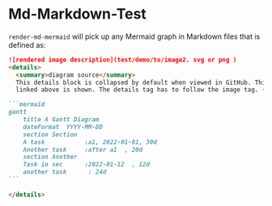
# Md-Markdown-Test

`render-md-mermaid` will pick up any Mermaid graph in Markdown files that is defined as:

~~~markdown
![rendered image description](test/demo/to/image2. svg or png )
<details>
  <summary>diagram source</summary>
  This details block is collapsed by default when viewed in GitHub. This hides the mermaid graph definition, while the rendered image
  linked above is shown. The details tag has to follow the image tag. (newlines allowed)

```mermaid
gantt
    title A Gantt Diagram
    dateFormat  YYYY-MM-DD
    section Section
    A task           :a1, 2022-01-01, 30d
    Another task     :after a1  , 20d
    section Another
    Task in sec      :2022-01-12  , 12d
    another task      : 24d
```   
  
</details>


